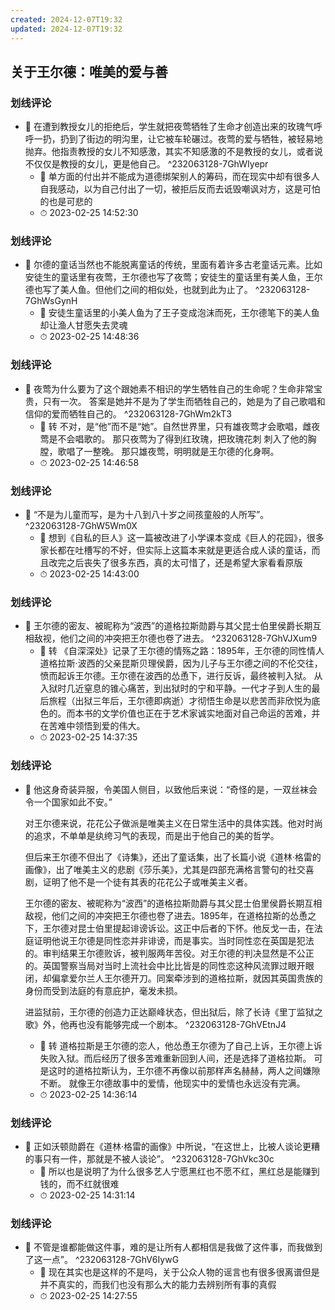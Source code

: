 ```yaml
---
created: 2024-12-07T19:32
updated: 2024-12-07T19:32
---
```

## 关于王尔德：唯美的爱与善

### 划线评论
- 📌 在遭到教授女儿的拒绝后，学生就把夜莺牺牲了生命才创造出来的玫瑰气呼呼一扔，扔到了街边的明沟里，让它被车轮碾过。夜莺的爱与牺牲，被轻易地抛弃。他指责教授的女儿不知感激，其实不知感激的不是教授的女儿，或者说不仅仅是教授的女儿，更是他自己。  ^232063128-7GhWIyepr
    - 💭 单方面的付出并不能成为道德绑架别人的筹码，而在现实中却有很多人自我感动，以为自己付出了一切，被拒后反而去诋毁嘲讽对方，这是可怕的也是可悲的
    - ⏱ 2023-02-25 14:52:30

### 划线评论
- 📌 尔德的童话当然也不能脱离童话的传统，里面有着许多古老童话元素。比如安徒生的童话里有夜莺，王尔德也写了夜莺；安徒生的童话里有美人鱼，王尔德也写了美人鱼。但他们之间的相似处，也就到此为止了。  ^232063128-7GhWsGynH
    - 💭 安徒生童话里的小美人鱼为了王子变成泡沫而死，王尔德笔下的美人鱼却让渔人甘愿失去灵魂
    - ⏱ 2023-02-25 14:48:36

### 划线评论
- 📌 夜莺为什么要为了这个跟她素不相识的学生牺牲自己的生命呢？生命非常宝贵，只有一次。
    答案是她并不是为了学生而牺牲自己的，她是为了自己歌唱和信仰的爱而牺牲自己的。  ^232063128-7GhWm2kT3
    - 💭 转
不对，是“他”而不是“她”。自然世界里，只有雄夜莺才会歌唱，雌夜莺是不会唱歌的。
那只夜莺为了得到红玫瑰，把玫瑰花刺 刺入了他的胸膛，歌唱了一整晚。
那只雄夜莺，明明就是王尔德的化身啊。
    - ⏱ 2023-02-25 14:46:58

### 划线评论
- 📌 “不是为儿童而写，是为十八到八十岁之间孩童般的人所写”。  ^232063128-7GhW5Wm0X
    - 💭 想到《自私的巨人》这一篇被改进了小学课本变成《巨人的花园》，很多家长都在吐槽写的不好，但实际上这篇本来就是更适合成人读的童话，而且改完之后丧失了很多东西，真的太可惜了，还是希望大家看看原版
    - ⏱ 2023-02-25 14:43:00

### 划线评论
- 📌 王尔德的密友、被昵称为“波西”的道格拉斯勋爵与其父昆士伯里侯爵长期互相敌视，他们之间的冲突把王尔德也卷了进去。  ^232063128-7GhVJXum9
    - 💭 转
《自深深处》记录了王尔德的情殇之路：1895年，王尔德的同性情人道格拉斯·波西的父亲昆斯贝理侯爵，因为儿子与王尔德之间的不伦交往，愤而起诉王尔德。王尔德在波西的怂恿下，进行反诉，最终被判入狱。 从入狱时几近窒息的锥心痛苦，到出狱时的宁和平静。一代才子到人生的最后旅程（出狱三年后，王尔德即病逝）才彻悟生命是以悲苦而非欣悦为底色的。而本书的文学价值也正在于艺术家诚实地面对自己命运的苦难，并在苦难中领悟到爱的伟大。
    - ⏱ 2023-02-25 14:37:35

### 划线评论
- 📌 他这身奇装异服，令美国人侧目，以致他后来说：“奇怪的是，一双丝袜会令一个国家如此不安。”

    对王尔德来说，花花公子做派是唯美主义在日常生活中的具体实践。他对时尚的追求，不单单是纨绔习气的表现，而是出于他自己的美的哲学。

    但后来王尔德不但出了《诗集》，还出了童话集，出了长篇小说《道林·格雷的画像》，出了唯美主义的悲剧《莎乐美》，尤其是四部充满格言警句的社交喜剧，证明了他不是一个徒有其表的花花公子或唯美主义者。

    王尔德的密友、被昵称为“波西”的道格拉斯勋爵与其父昆士伯里侯爵长期互相敌视，他们之间的冲突把王尔德也卷了进去。1895年，在道格拉斯的怂恿之下，王尔德对昆士伯里提起诽谤诉讼。这正中后者的下怀。他反戈一击，在法庭证明他说王尔德是同性恋并非诽谤，而是事实。当时同性恋在英国是犯法的。审判结果王尔德败诉，被判服两年苦役。对王尔德的判决显然是不公正的。英国警察当局对当时上流社会中比比皆是的同性恋这种风流罪过眼开眼闭，却偏拿爱尔兰人王尔德开刀。同案牵涉到的道格拉斯，就因其英国贵族的身份而受到法庭的有意庇护，毫发未损。

    进监狱前，王尔德的创造力正达巅峰状态，但出狱后，除了长诗《里丁监狱之歌》外，他再也没有能够完成一个剧本。  ^232063128-7GhVEtnJ4
    - 💭 转
道格拉斯是王尔德的恋人，他怂恿王尔德为了自己上诉，王尔德上诉失败入狱。而后经历了很多苦难重新回到人间，还是选择了道格拉斯。
可是这时的道格拉斯认为，王尔德不再像以前那样声名赫赫，两人之间嫌隙不断。
就像王尔德故事中的爱情，他现实中的爱情也永远没有完满。
    - ⏱ 2023-02-25 14:36:14

### 划线评论
- 📌 正如沃顿勋爵在《道林·格雷的画像》中所说，“在这世上，比被人谈论更糟的事只有一件，那就是不被人谈论”。  ^232063128-7GhVkc30c
    - 💭 所以也是说明了为什么很多艺人宁愿黑红也不愿不红，黑红总是能赚到钱的，而不红就很难
    - ⏱ 2023-02-25 14:31:14

### 划线评论
- 📌 不管是谁都能做这件事，难的是让所有人都相信是我做了这件事，而我做到了这一点”。  ^232063128-7GhV6IywG
    - 💭 现在其实也是这样的不是吗，关于公众人物的谣言也有很多很离谱但是并不真实的，而我们也没有那么大的能力去辨别所有事的真假
    - ⏱ 2023-02-25 14:27:55